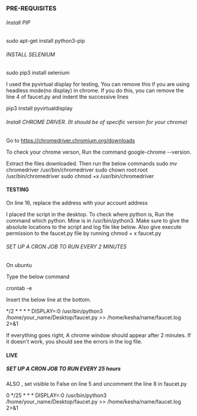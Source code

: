 ### PRE-REQUISITES


######  Install PIP

sudo apt-get install python3-pip


######  INSTALL SELENIUM

sudo pip3 install selenium


I used the pyvirtual display for testing, You can remove this if you are using headless mode(no display) in chrome. If you do this, you can remove the line 4 of faucet.py and indent the successive lines

pip3 install pyvirtualdisplay

###### Install CHROME DRIVER. (It should be of specific version for your chrome)
Go to https://chromedriver.chromium.org/downloads


To check your chrome verson, 
Run the command google-chrome --version. 

Extract the files downloaded. Then run the below commands
sudo mv chromedriver /usr/bin/chromedriver
sudo chown root:root /usr/bin/chromedriver
sudo chmod +x /usr/bin/chromedriver


#### TESTING

On line 16, replace the address with your account address

I placed the script in the desktop.
To check where python is, Run the command which python. Mine is in /usr/bin/python3.
Make sure to give the absolute locations to the script and log file like below.
Also give execute permission to the faucet.py file by running chmod + x faucet.py

###### SET UP A CRON JOB TO RUN EVERY 2 MINUTES

On ubuntu


Type the below command

crontab -e

Insert the below line at the bottom.

*/2 * * * * DISPLAY=:0 /usr/bin/python3 /home/your_name/Desktop/faucet.py >> /home/kesha/name/faucet.log 2>&1

If everything goes right, A chrome window should appear after 2 minutes. If it doesn't work, you should see the errors in the log file.




####  LIVE
##### SET UP A CRON JOB TO RUN EVERY 25 hours

ALSO , set visible to False on line 5 and uncomment the line 8 in faucet.py 

0 */25 * * * DISPLAY=:0 /usr/bin/python3 /home/your_name/Desktop/faucet.py >> /home/kesha/name/faucet.log 2>&1
